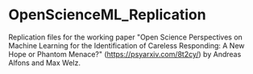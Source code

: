 # OpenScienceML_Replication
Replication files for the working paper "Open Science Perspectives on Machine Learning for the Identification of Careless Responding: A New Hope or Phantom Menace?" (https://psyarxiv.com/8t2cy/) by Andreas Alfons and Max Welz.
